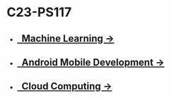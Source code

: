 # C23-PS117


- ## [&nbsp;&nbsp;Machine Learning &rarr;](https://github.com/DwiBagiaSantosa/C23-PS117)
- ## [&nbsp;&nbsp;Android Mobile Development &rarr;](https://github.com/DwiBagiaSantosa/C23-PS117)
- ## [&nbsp;&nbsp;Cloud Computing &rarr;](https://github.com/DwiBagiaSantosa/C23-PS117)
